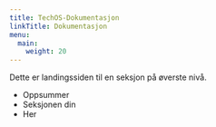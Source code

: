 ```yaml
---
title: TechOS-Dokumentasjon
linkTitle: Dokumentasjon
menu:
  main:
    weight: 20
---
```


Dette er landingssiden til en seksjon på øverste nivå.

* Oppsummer
* Seksjonen din
* Her
